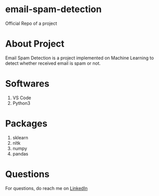 # email-spam-detection
Official Repo of a project

# About Project
Email Spam Detection is a project implemented on Machine Learning to detect whether received email is spam or not. 

# Softwares
1. VS Code
2. Python3

# Packages
1. sklearn
2. nltk
3. numpy
4. pandas

# Questions
For questions, do reach me on <a href="https://linkedin.com/in/MadhuPIoT">LinkedIn</a>
